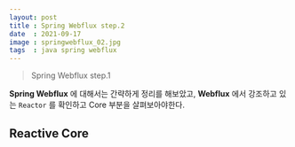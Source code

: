 ```yaml
---
layout: post
title : Spring Webflux step.2
date  : 2021-09-17
image : springwebflux_02.jpg
tags  : java spring webflux
---
```


> Spring Webflux step.1

**Spring Webflux** 에 대해서는 간략하게 정리를 해보았고, **Webflux** 에서 강조하고 있는 `Reactor` 를 확인하고 Core 부분을 살펴보아야한다.

## Reactive Core
